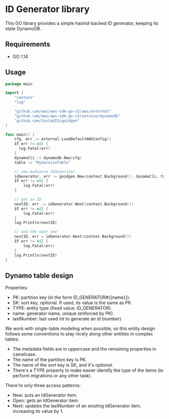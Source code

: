 # ID Generator library

This GO library provides a simple hashid-backed ID generator, keeping its state DynamoDB. 

## Requirements

* GO 1.14

## Usage

```go
package main

import (
    "context"
    "log"

    "github.com/aws/aws-sdk-go-v2/aws/external"
    "github.com/aws/aws-sdk-go-v2/service/dynamodb"
    "github.com/InstaGIS/goidgen"
)

func main() {
    cfg, err := external.LoadDefaultAWSConfig()
    if err != nil {
      log.Fatal(err)
    }
    dynamoCli := dynamodb.New(cfg)
    table := "MyServiceTable"

    // new Audience IDGenerator
    idGenerator, err := goidgen.New(context.Background(), dynamoCli, table, false, "Audience")
    if err != nil {
        log.Fatal(err)
    }

    // get an ID
    nextID, err := idGenerator.Next(context.Background())
    if err != nil {
        log.Fatal(err)
    }
    log.Println(nextID)

    // and the next one
    nextID, err = idGenerator.Next(context.Background())
    if err != nil {
        log.Fatal(err)
    }
    log.Println(nextID)
}
```

## Dynamo table design

Properties:
* PK: partition key (in the form ID_GENERATOR#{{name}}).
* SK: sort key, optional. If used, its value is the same as PK.
* TYPE: entity type (fixed value: ID_GENERATOR).
* name: generator name, unique (enforced by PK).
* lastNumber: last used int to generate an id (number).

We work with single-table modeling when possible, so this entity design follows some conventions to play nicely along
other entities in complex tables:
* The metadata fields are in uppercase and the remaining properties in camelcase.
* The name of the partition key is PK.
* The name of the sort key is SK, and it's optional.
* There's a TYPE property to make easier identify the type of the items (to perform migrations or any other task).

There're only three access patterns:

* New: puts an IdGenerator item.
* Open: gets an IdGenerator item.
* Next: updates the lastNumber of an existing IdGenerator item, increasing its value by 1. 
